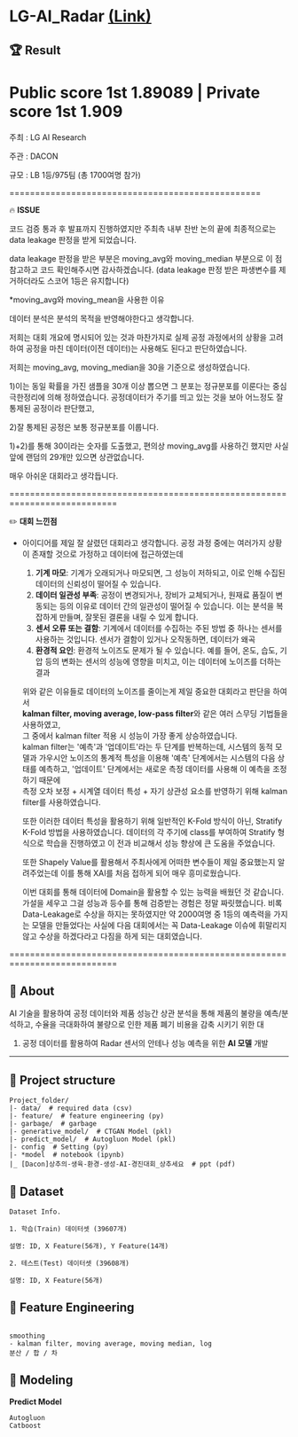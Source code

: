 # LG-AI_Radar [(Link)](https://dacon.io/competitions/official/235927/overview/description)

## 🏆 Result
# **Public score 1st** 1.89089 | **Private score 1st** 1.909

주최 : LG AI Research

주관 : DACON

규모 : LB 1등/975팀 (총 1700여명 참가)

=================================================

🔥
**ISSUE**

코드 검증 통과 후 발표까지 진행하였지만 주최측 내부 찬반 논의 끝에 최종적으로는 data leakage 판정을 받게 되었습니다. 

data leakage 판정을 받은 부분은 moving_avg와 moving_median 부분으로 이 점 참고하고 코드 확인해주시면 감사하겠습니다. (data leakage 판정 받은 파생변수를 제거하더라도 스코어 1등은 유지합니다)

*moving_avg와 moving_mean을 사용한 이유

데이터 분석은 분석의 목적을 반영해야한다고 생각합니다. 

저희는 대회 개요에 명시되어 있는 것과 마찬가지로 실제 공정 과정에서의 상황을 고려하여 공정을 마친 데이터(이전 데이터)는 사용해도 된다고 판단하였습니다.

저희는 moving_avg, moving_median을 30을 기준으로 생성하였습니다. 

1)이는 동일 확률을 가진 샘플을 30개 이상 뽑으면 그 분포는 정규분포를 이룬다는 중심극한정리에 의해 정하였습니다. 공정데이터가 주기를 띄고 있는 것을 보아 어느정도 잘 통제된 공정이라 판단했고, 

2)잘 통제된 공정은 보통 정규분포를 이룹니다. 

1)+2)를 통해 30이라는 숫자를 도출했고, 편의상 moving_avg를 사용하긴 했지만 사실 앞에 랜덤의 29개만 있으면 상관없습니다.

매우 아쉬운 대회라고 생각듭니다.

===========================================================================

✏️
**대회 느낀점**
 - 아이디어를 제일 잘 살렸던 대회라고 생각합니다.
   공정 과정 중에는 여러가지 상황이 존재할 것으로 가정하고 데이터에 접근하였는데
   1. **기계 마모**: 기계가 오래되거나 마모되면, 그 성능이 저하되고, 이로 인해 수집된 데이터의 신뢰성이 떨어질 수 있습니다.
   2. **데이터 일관성 부족**: 공정이 변경되거나, 장비가 교체되거나, 원재료 품질이 변동되는 등의 이유로 데이터 간의 일관성이 떨어질 수 있습니다. 이는 분석을 복잡하게 만들며, 잘못된 결론을 내릴 수 있게 합니다.
   3. **센서 오류 또는 결함**: 기계에서 데이터를 수집하는 주된 방법 중 하나는 센서를 사용하는 것입니다. 센서가 결함이 있거나 오작동하면, 데이터가 왜곡
   4. **환경적 요인**: 환경적 노이즈도 문제가 될 수 있습니다. 예를 들어, 온도, 습도, 기압 등의 변화는 센서의 성능에 영향을 미치고, 이는 데이터에 노이즈를 더하는 결과
  
   위와 같은 이유들로 데이터의 노이즈를 줄이는게 제일 중요한 대회라고 판단을 하여서  
   **kalman filter, moving average, low-pass filter**와 같은 여러 스무딩 기법들을 사용하였고,  
   그 중에서 kalman filter 적용 시 성능이 가장 좋게 상승하였습니다.  
   kalman filter는 '예측'과 '업데이트'라는 두 단계를 반복하는데, 시스템의 동적 모델과 가우시안 노이즈의 통계적 특성을 이용해 '예측' 단계에서는 시스템의 다음 상태를 예측하고, '업데이트' 단계에서는 새로운 측정 데이터를 사용해 이 예측을 조정하기 때문에  
   측정 오차 보정 + 시계열 데이터 특성 + 자기 상관성 요소를 반영하기 위해
   kalman filter를 사용하였습니다.

   또한 이러한 데이터 특성을 활용하기 위해
   일반적인 K-Fold 방식이 아닌, Stratify K-Fold 방법을 사용하였습니다.
   데이터의 각 주기에 class를 부여하여 Stratify 형식으로 학습을 진행하였고
   이 전과 비교해서 성능 향상에 큰 도움을 주었습니다.

   또한 Shapely Value를 활용해서 주최사에게 어떠한 변수들이 제일 중요했는지 알려주었는데
   이를 통해 XAI를 처음 접하게 되어 매우 흥미로웠습니다.

   이번 대회를 통해 데이터에 Domain을 활용할 수 있는 능력을 배웠던 것 같습니다.
   가설을 세우고 그걸 성능과 등수를 통해 검증받는 경험은 정말 짜릿했습니다.
   비록 Data-Leakage로 수상을 하지는 못하였지만
   약 2000여명 중 1등의 예측력을 가지는 모델을 만들었다는 사실에
   다음 대회에서는 꼭 Data-Leakage 이슈에 휘말리지 않고
   수상을 하겠다라고 다짐을 하게 되는 대회였습니다.
   
===========================================================================


## 🧐 About
AI 기술을 활용하여 공정 데이터와 제품 성능간 상관 분석을 통해 제품의 불량을 예측/분석하고, 
수율을 극대화하여 불량으로 인한 제품 폐기 비용을 감축 시키기 위한 대


1. 공정 데이터를 활용하여 Radar 센서의 안테나 성능 예측을 위한 **AI 모델** 개발


---
## 🔖 Project structure

```
Project_folder/
|- data/  # required data (csv)
|- feature/  # feature engineering (py)
|- garbage/  # garbage 
|- generative_model/  # CTGAN Model (pkl)
|- predict_model/  # Autogluon Model (pkl)
|- config  # Setting (py)
|- *model  # notebook (ipynb)
|_ [Dacon]상추의-생육-환경-생성-AI-경진대회_상추세요  # ppt (pdf) 
```
## 📖 Dataset
```
Dataset Info.

1. 학습(Train) 데이터셋 (39607개)

설명: ID, X Feature(56개), Y Feature(14개)

2. 테스트(Test) 데이터셋 (39608개)

설명: ID, X Feature(56개)

```


## 🔧 Feature Engineering
```

smoothing
- kalman filter, moving average, moving median, log
분산 / 합 / 차

```

## 🎈 Modeling

**Predict Model**
```
Autogluon
Catboost
```


